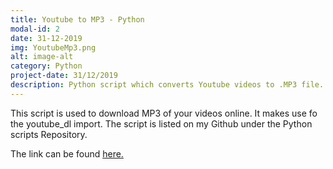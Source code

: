 ```yaml
---
title: Youtube to MP3 - Python
modal-id: 2
date: 31-12-2019
img: YoutubeMp3.png
alt: image-alt
category: Python
project-date: 31/12/2019
description: Python script which converts Youtube videos to .MP3 file.
---
```

This script is used to download MP3 of your videos online. It makes use fo the youtube_dl import. The script is listed on my Github under the Python scripts Repository.

<p>The link can be found <a href="https://github.com/Palmazahmad/python"> here. 
